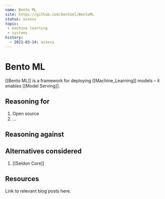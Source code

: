 ```yaml
---
name: Bento ML
site: https://github.com/bentoml/BentoML
status: assess
topic: 
 - machine learning
 - systems
history:
  - 2021-03-14: assess
---
```


# Bento ML

[[Bento ML]] is a framework for deploying [[Machine_Learning]] models – it enables [[Model Serving]].

## Reasoning for
1. Open source
2. ...

## Reasoning against

## Alternatives considered
1. [[Seldon Core]]

## Resources
Link to relevant blog posts here.